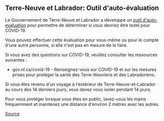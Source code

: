 ## Terre-Neuve et Labrador: Outil d'auto-évaluation

Le Gouvernement de Terre-Neuve et Labrador a développé un [outil d'auto-evaluation](https://www.811healthline.ca/covid-19-self-assessment/) pour permettre de déterminer si vous devriez être testé pour COVID-19.

Vous pouvez effectuer cette évaluation pour vous-même ou pour le compte d'une autre personne, si elle n'est pas en mesure de le faire.

Si vous avez des questions sur COVID-19, veuillez consulter les ressources suivantes :

- gov.nl.ca/covid-19 - Renseignez-vous sur COVID-19 et sur les mesures prises pour protéger la santé des Terre-Neuviens et des Labradoriens.

Si vous êtes revenu d'un voyage à l'extérieur de Terre-Neuve-et-Labrador au cours des 14 derniers jours, vous devez vous isoler pendant 14 jours.

Pour vous protéger lorsque vous êtes en public, lavez-vous les mains fréquemment et maintenez une distance d'environ 2 mètres avec les autres.

[Source](https://www.811healthline.ca/covid-19-self-assessment/)
